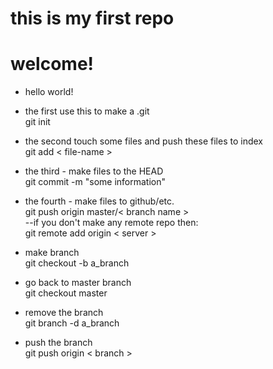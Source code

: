 # this is my first repo
# welcome!
- hello world!   

- the first use this to make a .git   
 git init   

- the second touch some files and push these files to index  
 git add < file-name >   

- the third - make files to the HEAD   
git commit -m "some information"   

- the fourth - make files to github/etc.   
git push origin master/< branch name >  
--if you don't make any remote repo then:   
git remote add origin < server >   

- make branch   
git checkout -b a_branch   

- go back to master branch   
git checkout master   

- remove the branch   
git branch -d a_branch   

- push the branch   
git push origin < branch >   
